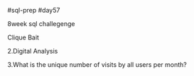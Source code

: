 #sql-prep
#day57

8week sql challegenge

Clique Bait

2.Digital Analysis

3.What is the unique number of visits by all users per month?